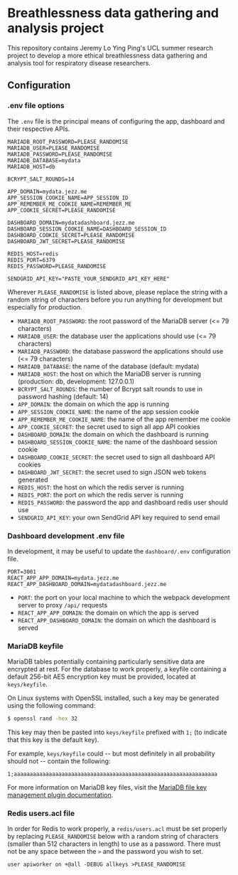 # Breathlessness data gathering and analysis project

This repository contains Jeremy Lo Ying Ping's UCL summer research project to develop a more ethical breathlessness data gathering and analysis tool for respiratory disease researchers.
## Configuration

### .env file options

The `.env` file is the principal means of configuring the app, dashboard and their respective APIs.

```env
MARIADB_ROOT_PASSWORD=PLEASE_RANDOMISE
MARIADB_USER=PLEASE_RANDOMISE
MARIADB_PASSWORD=PLEASE_RANDOMISE
MARIADB_DATABASE=mydata
MARIADB_HOST=db

BCRYPT_SALT_ROUNDS=14

APP_DOMAIN=mydata.jezz.me
APP_SESSION_COOKIE_NAME=APP_SESSION_ID
APP_REMEMBER_ME_COOKIE_NAME=REMEMBER_ME
APP_COOKIE_SECRET=PLEASE_RANDOMISE

DASHBOARD_DOMAIN=mydatadashboard.jezz.me
DASHBOARD_SESSION_COOKIE_NAME=DASHBOARD_SESSION_ID
DASHBOARD_COOKIE_SECRET=PLEASE_RANDOMISE
DASHBOARD_JWT_SECRET=PLEASE_RANDOMISE

REDIS_HOST=redis
REDIS_PORT=6379
REDIS_PASSWORD=PLEASE_RANDOMISE

SENDGRID_API_KEY="PASTE_YOUR_SENDGRID_API_KEY_HERE"
```

Wherever `PLEASE_RANDOMISE` is listed above, please replace the string with a random string of characters before you run anything for development but especially for production.

- `MARIADB_ROOT_PASSWORD`: the root password of the MariaDB server (<= 79 characters)
- `MARIADB_USER`: the database user the applications should use (<= 79 characters)
- `MARIADB_PASSWORD`: the database password the applications should use (<= 79 characters)
- `MARIADB_DATABASE`: the name of the database (default: mydata)
- `MARIADB_HOST`: the host on which the MariaDB server is running (production: db, development: 127.0.0.1)
- `BCRYPT_SALT_ROUNDS`: the number of Bcrypt salt rounds to use in password hashing (default: 14)
- `APP_DOMAIN`: the domain on which the app is running
- `APP_SESSION_COOKIE_NAME`: the name of the app session cookie
- `APP_REMEMBER_ME_COOKIE_NAME`: the name of the app remember me cookie
- `APP_COOKIE_SECRET`: the secret used to sign all app API cookies
- `DASHBOARD_DOMAIN`: the domain on which the dashboard is running
- `DASHBOARD_SESSION_COOKIE_NAME`: the name of the dashboard session cookie
- `DASHBOARD_COOKIE_SECRET`: the secret used to sign all dashboard API cookies
- `DASHBOARD_JWT_SECRET`: the secret used to sign JSON web tokens generated
- `REDIS_HOST`: the host on which the redis server is running
- `REDIS_PORT`: the port on which the redis server is running
- `REDIS_PASSWORD`: the password the app and dashboard redis user should use
- `SENDGRID_API_KEY`: your own SendGrid API key required to send email


### Dashboard development .env file

In development, it may be useful to update the `dashboard/.env` configuration file.

```
PORT=3001
REACT_APP_APP_DOMAIN=mydata.jezz.me
REACT_APP_DASHBOARD_DOMAIN=mydatadashboard.jezz.me
```

- `PORT`: the port on your local machine to which the webpack development server to proxy `/api/` requests
- `REACT_APP_APP_DOMAIN`: the domain on which the app is served
- `REACT_APP_DASHBOARD_DOMAIN`: the domain on which the dashboard is served

### MariaDB keyfile

MariaDB tables potentially containing particularly sensitive data are encrypted at rest. For the database to work properly, a keyfile containing a default 256-bit AES encryption key must be provided, located at `keys/keyfile`.

On Linux systems with OpenSSL installed, such a key may be generated using the following command:
```bash
$ openssl rand -hex 32
```

This key may then be pasted into `keys/keyfile` prefixed with `1;` (to indicate that this key is the default key).

For example, `keys/keyfile` could -- but most definitely in all probability should not -- contain the following:
```
1;aaaaaaaaaaaaaaaaaaaaaaaaaaaaaaaaaaaaaaaaaaaaaaaaaaaaaaaaaaaaaaaa
```

For more information on MariaDB key files, visit the [MariaDB file key management plugin documentation](https://mariadb.com/kb/en/file-key-management-encryption-plugin/).

### Redis users.acl file

In order for Redis to work properly, a `redis/users.acl` must be set properly by replacing `PLEASE_RANDOMISE` below with a random string of characters (smaller than 512 characters in length) to use as a password. There must not be any space between the `>` and the password you wish to set.

```
user apiworker on +@all -DEBUG allkeys >PLEASE_RANDOMISE
```

